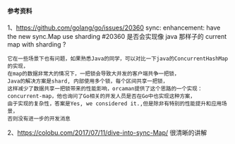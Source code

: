 


#### 参考资料
1、https://github.com/golang/go/issues/20360 
sync: enhancement: have the new sync.Map use sharding #20360
是否会实现像 java 那样子的 current map with sharding ?

```
它在一些场景下也有问题，如果熟悉Java的同学，可以对比一下java的ConcurrentHashMap的实现，
在map的数据非常大的情况下，一把锁会导致大并发的客户端共争一把锁，
Java的解决方案是shard, 内部使用多个锁，每个区间共享一把锁，
这样减少了数据共享一把锁带来的性能影响，orcaman提供了这个思路的一个实现： 
concurrent-map，他也询问了Go相关的开发人员是否在Go中也实现这种方案，
由于实现的复杂性，答案是Yes, we considered it.,但是除非有特别的性能提升和应用场景，
否则没有进一步的开发消息
```

2、https://colobu.com/2017/07/11/dive-into-sync-Map/ 很清晰的讲解